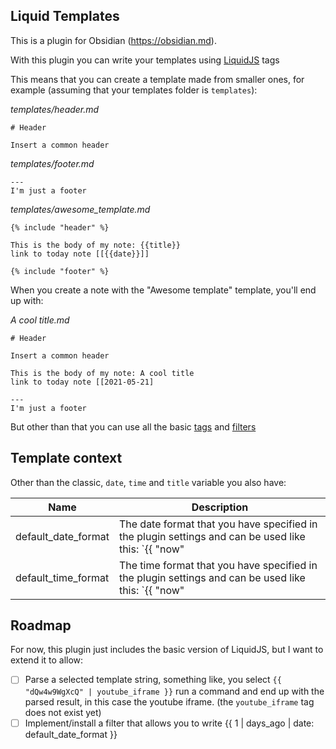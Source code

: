 ## Liquid Templates

This is a plugin for Obsidian (https://obsidian.md).

With this plugin you can write your templates using [LiquidJS](https://liquidjs.com/) tags

This means that you can create a template made from smaller ones, for example (assuming that your templates folder is `templates`): 

*templates/header.md*
```
# Header

Insert a common header
```

*templates/footer.md*
```
---
I'm just a footer
```

*templates/awesome_template.md*
```
{% include "header" %}

This is the body of my note: {{title}}
link to today note [[{{date}}]]

{% include "footer" %}
```

When you create a note with the "Awesome template" template, you'll end up with:

*A cool title.md*
```
# Header

Insert a common header

This is the body of my note: A cool title
link to today note [[2021-05-21]

---
I'm just a footer
```

But other than that you can use all the basic [tags](https://liquidjs.com/tags/overview.html) and [filters](https://liquidjs.com/filters/overview.html)

## Template context

Other than the classic, `date`, `time` and `title` variable you also have:

| Name | Description |
| --- | --- |
| default_date_format | The date format that you have specified in the plugin settings and can be used like this: `{{ "now" | date: default_date_format }}` |
| default_time_format | The time format that you have specified in the plugin settings and can be used like this: `{{ "now" | date: default_time_format }}` |

## Roadmap

For now, this plugin just includes the basic version of LiquidJS, but I want to extend it to allow:

- [ ] Parse a selected template string, something like, you select `{{ "dQw4w9WgXcQ" | youtube_iframe }}` run a command and end up with the parsed result, in this case the youtube iframe. (the `youtube_iframe` tag does not exist yet)
- [ ] Implement/install a filter that allows you to write {{ 1 | days_ago | date: default_date_format }}